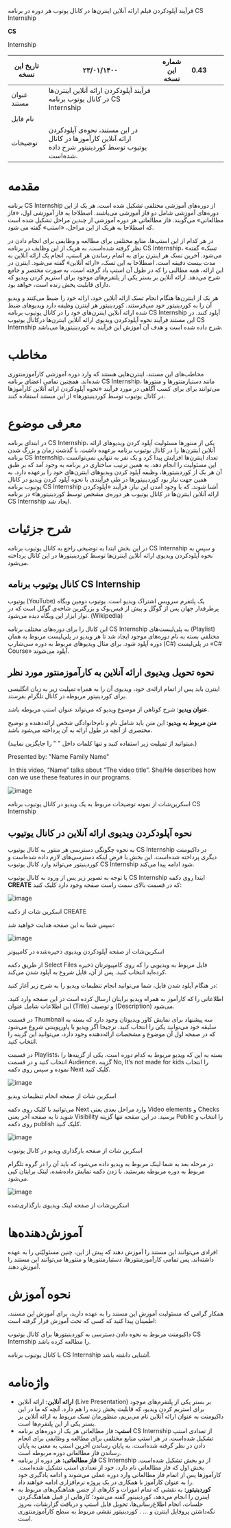 فرآیند آپلودکردن فیلم ارائه آنلاین اینترن‌ها در کانال یوتوب هر دوره در برنامه CS Internship

**CS**

Internship

| تاریخ این نسخه | ۲۳/۰۱/۱۴۰۰ | شماره این نسخه | 0.43 |     |     |
| --- | --- | --- | --- | --- | --- |
| عنوان مستند | فرآیند آپلودکردن ارائه آنلاین اینترن‌ها در کانال یوتوب برنامه CS Internship |     |     |     |     |
| نام فایل |     |     |     |     |     |
| توضیحات | در این مستند، نحوه‌ی آپلودکردن ارائه آنلاین کارآموز‌ها در کانال یوتیوب توسط کوردینیتور شرح داده شده‌است. |     |     |     |     |


# مقدمه

برنامه CS Internship از دوره‌های آموزشی مختلفی تشکیل شده است. هر یک از این دوره‌های آموزشی شامل دو فاز آموزشی می‌باشند. اصطلاحا به فاز آموزشی اول، «فاز مطالعاتی» می‌گویند. فاز مطالعاتی هر دوره آموزشی از چندین مراحل تشکیل شده است که اصطلاحا به هریک از این مراحل، «استپ» گفته می شود.

در هر کدام از این استپ‌ها، منابع مختلفی برای مطالعه و وظایفی برای انجام دادن در نظر گرفته شده‌است. به هریک از این وظایف در برنامه CS Internship، «تسک» گفته می‌شود. آخرین تسک هر اینترن برای به اتمام رساندن هر استپ، انجام یک ارائه آنلاین به مدت بیست دقیقه است. اصطلاحا به این تسک، «ارائه آنلاین» گفته می‌شود. اینترن در این ارائه، همه مطالبی را که در طول آن استپ یاد گرفته است، به صورت مختصر و جامع شرح می‌دهد. ارائه آنلاین بر بستر یکی از پلتفرم‌های موجود برای استریم کردن ویدیو که دارای قابلیت پخش زنده است، خواهد بود.

هر یک از اینترن‌ها هنگام انجام تسک ارائه آنلاین خود، ارائه خود را ضبط می‌کنند و ویدیو آن را به کوردینیتور خود می‌فرستند. کوردینیتور هر اینترن وظیفه دارد ویدیو‌های ضبط شده ارائه آنلاین اینترن‌های خود را در کانال یوتیوپ برنامه CS Internship آپلود کنند. در این مستند فرآیند نحوه آپلودکردن ویدیوی ارائه آنلاین اینترن‌ها درکانال یوتیوب CS Internship شرح داده شده است و هدف آن آموزش این فرآیند به کوردینیتورها می‌باشد.

# مخاطب

مخاطب‌های این مستند، اینترن‌هایی هستند که وارد دوره آموزشی کارآموزمنتوری شده‌اند. همچنین تمامی اعضای برنامه CS Internship، مانند دستیارمنتورها و منتورها می‌توانند برای برای کسب آگاهی در مورد فرآیند «نحوه آپلودکردن ارائه آنلاین کارآموزها در کانال یوتیوب توسط کوردینیتورها» از این مستند استفاده کنند.

# معرفی موضوع

در ابتدای برنامه CS Internship، یکی از منتورها مسئولیت آپلود کردن ویدیوهای ارائه آنلاین اینترن‌ها را در کانال یوتیوب برنامه برعهده داشت. با گذشت زمان و بزرگ شدن برنامه CS Internship، تعداد اینترن‌ها افزایش پیدا کرد و یک نفر به تنهایی نمی‌توانست این مسئولیت را انجام دهد. به همین ترتیب ساختاری در برنامه به وجود آمد که بر طبق آن هر یک از کوردینیتورها، وظیفه آپلود کردن ویدیوهای اینترن‌های خود را برعهده دارد. به همین جهت نیاز بود کوردینیتورها در طی فرآیندی با نحوه آپلود کردن ویدیو در کانال یوتیوب برنامه CS Internship آشنا شوند. که با وجود آمدن این نیاز، فرآیند «آپلودکردن ارائه آنلاین اینترن‌ها در کانال یوتیوب هر دوره‌ی مشخص توسط کوردینیتورها» در برنامه CS Internship ایجاد شد.

# شرح جزئیات

در این بخش ابتدا به توضیحی راجع به کانال یوتیوب برنامه‌ CS Internship و سپس به نحوه آپلودکردن ویدیوی ارائه آنلاین اینترن‌ها توسط کوردینیتورها در این کانال پرداخته می‌شود.

## کانال یوتیوب برنامه‌ CS Internship

یوتیوب (YouTube) یک پلتفرم سرویس اشتراک ویدیو است. یوتیوب دومین وبگاه پرطرفدار جهان پس از گوگل و پیش از فیس‌بوک و بزرگترین شاخه‌ی گوگل است که در نوار ابزار این وبگاه دیده می‌شود.‌ (Wikipedia)

این کانال را برای دوره‌های مختلف برنامه CS Internship به پلی‌لیست‌های (Playlist) مختلفی بسته به نام دوره‌های موجود ایجاد شد تا هر ویدیو در پلی‌لیست مربوط به همان دوره آپلود شود. برای مثال ویدیوهای مربوط به دوره سی‌شارپ (C#) در پلی‌لیست «C# Course» آپلود می‌شوند.

## نحوه تحویل ویدیوی ارائه آنلاین به کارآموزمنتور مورد نظر

اینترن باید پس از اتمام ارائه‌ی خود، ویدیوی آن را به همراه تمپلیت زیر به زبان انگلیسی برای کوردینیتور مربوطه در کانال تلگرام بفرستد.

**عنوان ویدیو:** شرح کوتاهی از موضوع ویدیو که می‌تواند عنوان استپ مربوطه باشد.

**متن مربوط به ویدیو:** این متن باید شامل نام و نام‌خانوادگی شخص ارائه‌دهنده و توضیح مختصری از آنچه در طول ارائه به آن پرداخته می‌شود باشد.

(میتوانید از تمپلیت زیر استفاده کنید و تنها کلمات داخل " " را جایگزین نمایید.)

Presented by: "Name Family Name"

&nbsp;In this video, “Name” talks about “The video title”. She/He describes how can we use these features in our programs.


![image](https://github.com/Hr-Panahi/cs-internship-spec/assets/110527736/4e8fa537-9d97-4152-9361-e197bc88e99f)

اسکرین‌شات از نمونه توضیحات مربوط به یک ویدیو در کانال یوتیوب برنامه CS Internship

## نحوه‌ آپلودکردن ویدیوی ارائه آنلاین در کانال یوتیوب

به نحوه چگونگی دسترسی هر منتور به کانال یوتیوب CS Internship در داکیومنت دیگری پرداخته شده‌است. این بخش با فرض اینکه دسترسی‌های لازم داده شده‌است و کوردینیتور می‌تواند وارد کانال یوتیوب CS Internship شود ادامه پیدا می‌کند.

با توجه به تصویر زیر پس از ورود به کانال یوتیوب CS Internship ابتدا روی دکمه‌ **CREATE** که در قسمت بالای سمت راست صفحه وجود دارد کلیک کنید:


![image](https://github.com/Hr-Panahi/cs-internship-spec/assets/110527736/bdf24675-e48b-419d-ad8d-f6935711f5d7)

اسکرین شات از دکمه CREATE

سپس شما به این صفحه هدایت خواهید شد:


![image](https://github.com/Hr-Panahi/cs-internship-spec/assets/110527736/aaf1ca3d-a011-43b3-900d-89e2dbe41f44)

اسکرین‌شات از صفحه آپلودکردن ویدیوی ذخیره‌شده در کامپیوتر

از طریق دکمه ‌Select Files فایل مربوط به ویدیویی را که روی کامپیوترتان ذخیره کرده‌اید انتخاب کنید. پس از آن، فایل شروع به آپلود شدن می‌کند.

در هنگام آپلود شدن فایل، شما می‌توانید انجام تنظیمات ویدیو را به شرح زیر آغاز کنید:

اطلاعاتی را که کارآموز به همراه ویدیو برایتان ارسال کرده است در این صفحه وارد کنید. این اطلاعات شامل عنوان (Title) و توصیف (Description) می‌شود.

در قسمت Thumbnail سه پیشنهاد برای نمایش کاور ویدیوتان وجود دارد که بسته به سلیقه خود می‌توانید یکی را انتخاب کنید. ترجیحا اگر ویدیو با پاورپوینتی شروع می‌شود که در صفحه اول آن موضوع و مشخصات ارائه‌دهنده وجود دارد، می‌توانید این گزینه را انتخاب کنید.

در قسمت Playlists، بسته به این که ویدیو مربوط به کدام دوره است، یکی از گزینه‌ها را انتخاب کنید و در قسمت Audience، گزینه No, It’s not made for kids را انتخاب نموده و سپس روی دکمه Next کلیک کنید.


![image](https://github.com/Hr-Panahi/cs-internship-spec/assets/110527736/622a82df-1ade-454b-a3a8-394abe40ea34)

اسکرین شات از صفحه انجام تنظیمات ویدیو

می‌توانید با کلیک روی دکمه Next  وارد مراحل بعدی یعنی Video elements  و Checks  شوید تا به صفحه آخر یعنی Visibility برسید. در این صفحه تنها گزینه Public  را انتخاب و روی دکمه publish کلیک کنید.


![image](https://github.com/Hr-Panahi/cs-internship-spec/assets/110527736/5eb3b59e-af1d-4749-8892-8b4dd62f8e1c)

اسکرین شات از صفحه بارگذاری ویدیو در کانال یوتیوب

در مرحله بعد به شما لینک مربوط به ویدیو داده می‌شود که باید آن را در گروه تلگرام مربوط به دوره مربوطه بفرستید. با زدن دکمه نمایش داده‌شده، لینک برایتان کپی می‌شود.


![image](https://github.com/Hr-Panahi/cs-internship-spec/assets/110527736/9275d43e-3c91-4c4a-9657-09336e3e2be0)

اسکرین‌شات از صفحه لینک ویدیوی بارگذاری‌شده

# آموزش‌دهنده‌ها

افرادی می‌توانند این مستند را آموزش دهند که پیش از این، چنین مسئولیّتی را به عهده داشته‌اند. پس تمامی کارآموزمنتورها، دستیارمنتورها و منتورها می‌توانند این مستند را آموزش دهند.

# نحوه آموزش

همکار گرامی که مسئولیت آموزش این مستند را به عهده دارید، برای آموزش این مستند، اطمینان پیدا کنید که کسی که تحت آموزش قرار گرفته است:

داکیومنت مربوط به نحوه دادن دسترسی به کوردینیتورها برای کانال یوتیوب CS Internship را مطالعه کرده باشد.

با کانال یوتیوب برنامه CS Internship آشنایی داشته باشد.

# واژه‌نامه

- **ارائه آنلاین:** ارائه آنلاین (Live Presentation) بر بستر یکی از پلتفرم‌های موجود برای استریم‌ کردن ویدیو، که قابلیت پخش زنده را هم دارد. آنچه که ما در این داکیومنت به عنوان ارائه آنلاین نام می‌بریم، منظورمان تسک مربوط به ارائه آنلاین بر بستر یکی از این پلتفرم‌ها است.
- **استپ:** فاز مطالعاتی هر یک از دوره‌های برنامه CS Internship از تعدادی استپ تشکیل شده‌است. در هر استپ منابع مختلفی برای مطالعه و وظایفی برای انجام دادن در نظر گرفته شده‌است. به پایان رساندن آخرین استپ به معنی به پایان رساندن فاز مطالعاتی دوره مربوطه است.
- **فاز مطالعاتی:** هر دوره از برنامه CS Internship از دو بخش تشکیل شده‌است. بخش اول که فاز مطالعاتی نام دارد، خود از تعدادی استپ تشکیل شده‌است. کارآموزها پس از اتمام فاز مطالعاتی وارد دوره عملی می‌شوند و ادامه یادگیری خود را به عنوان کارآموز با همکاری در یک پروژه نرم‌افزاری ادامه خواهند داد.
- **کوردینیتور:** به نقشی که تمام امورات و کارهای از جنس هماهنگی‌های مربوط به اینترن را انجام می‌دهد، کوردینیتور گفته می‌شود؛ کارهایی از قبیل هماهنگ‌کردن جلسات، انجام اطلاع‌رسانی‌ها، تحویل فایل استپ و دریافت گزارشات، به‌روز نگه‌داشتن پروفایل اینترن و ... . کوردینیتور نقشی مربوط به سطح کارآموزمنتوری است.
